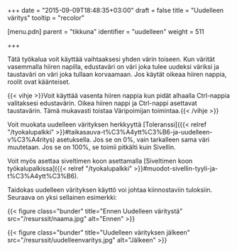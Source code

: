 +++
date = "2015-09-09T18:48:35+03:00"
draft = false
title = "Uudelleen väritys"
tooltip = "recolor"

[menu.pdn]
    parent = "tikkuna"
    identifier = "uudelleen"
    weight = 511

+++

Tätä työkalua voit käyttää vaihtaaksesi yhden värin toiseen. Kun värität vasemmalla hiiren napilla, edustaväri on väri joka tulee uudeksi
väriksi ja taustaväri on väri joka tullaan korvaamaan. Jos käytät oikeaa hiiren nappia, roolit ovat käänteiset.

{{< vihje >}}Voit käyttää vasenta hiiren nappia kun pidät alhaalla Ctrl-nappia valitaksesi edustavärin. Oikea hiiren nappi ja Ctrl-nappi asettavat taustavärin. Tämä mukavasti toistaa Väripoimijan toimintaa.{{< /vihje >}}

Voit muokata uudelleen värityksen herkkyyttä [Toleranssi]({{< relref "/tyokalupalkki" >}}#taikasauva-t%C3%A4ytt%C3%B6-ja-uudelleen-v%C3%A4ritys)
asetuksella. Jos se on 0%, vain tarkalleen sama väri muutetaan. Jos se on 100%, se toimii pitkälti kuin Sivellin.

Voit myös asettaa siveltimen koon asettamalla [Siveltimen koon työkalupalkissa]({{< relref "/tyokalupalkki" >}}#muodot-sivellin-tyyli-ja-t%C3%A4ytt%C3%B6).

Taidokas uudelleen värityksen käyttö voi johtaa kiinnostaviin tuloksiin. Seuraava on yksi sellainen esimerkki:

{{< figure class="bunder" title="Ennen Uudelleen väritystä" src="/resurssit/naama.jpg" alt="Ennen" >}}

{{< figure class="bunder" title="Uudelleen värityksen jälkeen" src="/resurssit/uudelleenvaritys.jpg" alt="Jälkeen" >}}
